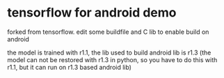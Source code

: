 # tensorflow for android demo
forked from tensorflow.
edit some buildfile and C lib to enable build on android

the model is trained with r1.1, the lib used to build android lib is r1.3 (the model can not be restored with r1.3 in python, so you have to do this with r1.1, but it can run on r1.3 based android lib)
